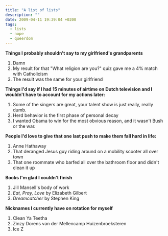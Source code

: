 ```yaml
---
title: "A list of lists"
description: ""
date: 2009-04-11 19:39:04 +0200
tags:
  - lists
  - nope
  - queerdom
---
```


**Things I probably shouldn't say to my girlfriend's grandparents**

1. Damn
2. My result for that "What religion are you?" quiz gave me a 4% match with Catholicism
3. The result was the same for your girlfriend

**Things I'd say if I had 15 minutes of airtime on Dutch television and I wouldn't have to account for my actions later:**

1. Some of the singers are great, your talent show is just really, really dumb.
2. Herd behavior is the first phase of personal decay
3. I wanted Obama to win for the most obvious reason, and it wasn't Bush or the war.

**People I'd love to give that one last push to make them fall hard in life:**

1. Anne Hathaway
2. That deranged Jesus guy riding around on a mobility scooter all over town
3. That one roommate who barfed all over the bathroom floor and didn't clean it up

**Books I'm glad I couldn't finish**

1. Jill Mansell's body of work
2. _Eat, Pray, Love_ by Elizabeth Gilbert
3. _Dreamcatcher_ by Stephen King

**Nicknames I currently have on rotation for myself**

1. Clean Ya Teetha
2. Zinzy Dorens van der Mellencamp Huizenbroeksteren
3. Ice Z
